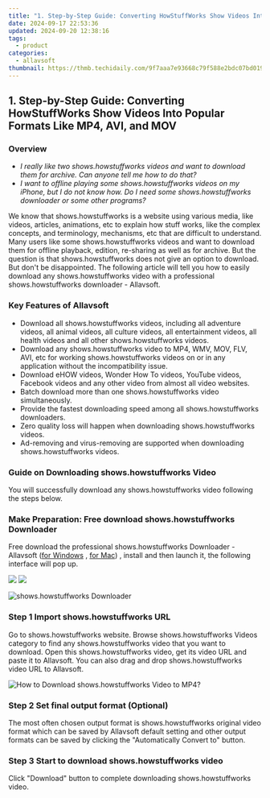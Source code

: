 ```yaml
---
title: "1. Step-by-Step Guide: Converting HowStuffWorks Show Videos Into Popular Formats Like MP4, AVI, and MOV"
date: 2024-09-17 22:53:36
updated: 2024-09-20 12:38:16
tags:
  - product
categories:
  - allavsoft
thumbnail: https://thmb.techidaily.com/9f7aaa7e93668c79f588e2bdc07bd0199fd9952e273ede775f53891cdecae42d.jpg
---
```


## 1. Step-by-Step Guide: Converting HowStuffWorks Show Videos Into Popular Formats Like MP4, AVI, and MOV

### Overview

* _I really like two shows.howstuffworks videos and want to download them for archive. Can anyone tell me how to do that?_
* _I want to offline playing some shows.howstuffworks videos on my iPhone, but I do not know how. Do I need some shows.howstuffworks downloader or some other programs?_

We know that shows.howstuffworks is a website using various media, like videos, articles, animations, etc to explain how stuff works, like the complex concepts, and terminology, mechanisms, etc that are difficult to understand. Many users like some shows.howstuffworks videos and want to download them for offline playback, edition, re-sharing as well as for archive. But the question is that shows.howstuffworks does not give an option to download. But don't be disappointed. The following article will tell you how to easily download any shows.howstuffworks video with a professional shows.howstuffworks downloader - Allavsoft.

### Key Features of Allavsoft

* Download all shows.howstuffworks videos, including all adventure videos, all animal videos, all culture videos, all entertainment videos, all health videos and all other shows.howstuffworks videos.
* Download any shows.howstuffworks video to MP4, WMV, MOV, FLV, AVI, etc for working shows.howstuffworks videos on or in any application without the incompatibility issue.
* Download eHOW videos, Wonder How To videos, YouTube videos, Facebook videos and any other video from almost all video websites.
* Batch download more than one shows.howstuffworks video simultaneously.
* Provide the fastest downloading speed among all shows.howstuffworks downloaders.
* Zero quality loss will happen when downloading shows.howstuffworks videos.
* Ad-removing and virus-removing are supported when downloading shows.howstuffworks videos.

### Guide on Downloading shows.howstuffworks Video

You will successfully download any shows.howstuffworks video following the steps below.

### Make Preparation: Free download shows.howstuffworks Downloader

Free download the professional shows.howstuffworks Downloader - Allavsoft ([for Windows](https://tools.techidaily.com/allavsoft/products/) , [for Mac](https://tools.techidaily.com/allavsoft/products/)) , install and then launch it, the following interface will pop up.

[![](https://www.allavsoft.com/how-to/../images/how-to/free-download-win.jpg)](https://tools.techidaily.com/allavsoft/products/) [![](https://www.allavsoft.com/how-to/../images/how-to/free-download-mac.jpg)](https://tools.techidaily.com/allavsoft/products/)

![shows.howstuffworks Downloader](https://www.allavsoft.com/how-to/../images/allavsoft/screen-shot-600.jpg)

### Step 1 Import shows.howstuffworks URL

Go to shows.howstuffworks website. Browse shows.howstuffworks Videos category to find any shows.howstuffworks video that you want to download. Open this shows.howstuffworks video, get its video URL and paste it to Allavsoft. You can also drag and drop shows.howstuffworks video URL to Allavsoft.

![How to Download shows.howstuffworks Video to MP4?](https://www.allavsoft.com/how-to/../images/how-to/download-rtmp-video/download-rtmp-video.jpg)

### Step 2 Set final output format (Optional)

The most often chosen output format is shows.howstuffworks original video format which can be saved by Allavsoft default setting and other output formats can be saved by clicking the "Automatically Convert to" button.

### Step 3 Start to download shows.howstuffworks video

Click "Download" button to complete downloading shows.howstuffworks video.

<ins class="adsbygoogle"
     style="display:block"
     data-ad-format="autorelaxed"
     data-ad-client="ca-pub-7571918770474297"
     data-ad-slot="1223367746"></ins>



<ins class="adsbygoogle"
     style="display:block"
     data-ad-client="ca-pub-7571918770474297"
     data-ad-slot="8358498916"
     data-ad-format="auto"
     data-full-width-responsive="true"></ins>
